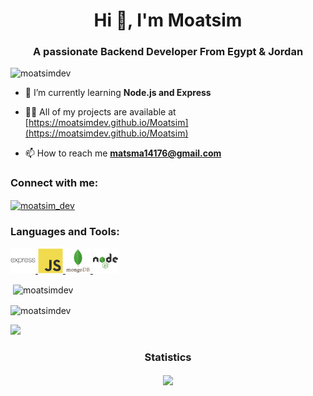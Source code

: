<h1 align="center">Hi 👋, I'm Moatsim </h1>
<h3 align="center">A passionate Backend Developer From Egypt & Jordan</h3>

<p align="left"> <img src="https://komarev.com/ghpvc/?username=moatsimdev&label=Profile%20views&color=0e75b6&style=flat" alt="moatsimdev" /> </p>

- 🌱 I’m currently learning **Node.js and Express**

- 👨‍💻 All of my projects are available at [https://moatsimdev.github.io/Moatsim](https://moatsimdev.github.io/Moatsim)

- 📫 How to reach me **matsma14176@gmail.com**

<h3 align="left">Connect with me:</h3>
<p align="left">
<a href="https://twitter.com/moatsim_dev" target="blank"><img align="center" src="https://raw.githubusercontent.com/rahuldkjain/github-profile-readme-generator/master/src/images/icons/Social/twitter.svg" alt="moatsim_dev" height="30" width="40" /></a>
</p>

<h3 align="left">Languages and Tools:</h3>
<p align="left"> <a href="https://expressjs.com" target="_blank" rel="noreferrer"> <img src="https://raw.githubusercontent.com/devicons/devicon/master/icons/express/express-original-wordmark.svg" alt="express" width="40" height="40"/> </a> <a href="https://developer.mozilla.org/en-US/docs/Web/JavaScript" target="_blank" rel="noreferrer"> <img src="https://raw.githubusercontent.com/devicons/devicon/master/icons/javascript/javascript-original.svg" alt="javascript" width="40" height="40"/> </a> <a href="https://www.mongodb.com/" target="_blank" rel="noreferrer"> <img src="https://raw.githubusercontent.com/devicons/devicon/master/icons/mongodb/mongodb-original-wordmark.svg" alt="mongodb" width="40" height="40"/> </a> <a href="https://nodejs.org" target="_blank" rel="noreferrer"> <img src="https://raw.githubusercontent.com/devicons/devicon/master/icons/nodejs/nodejs-original-wordmark.svg" alt="nodejs" width="40" height="40"/> </a> </p>



<p>&nbsp;<img align="center" src="https://github-readme-stats.vercel.app/api?username=moatsimdev&show_icons=true&locale=en" alt="moatsimdev" /></p>

<p><img align="center" src="https://github-readme-streak-stats.herokuapp.com/?user=moatsimdev&" alt="moatsimdev" /></p>
</div><img src="https://user-images.githubusercontent.com/73097560/115834477-dbab4500-a447-11eb-908a-139a6edaec5c.gif"><h3 align="center">Statistics</h3>
<div align="center">
<a href="https://github.com/moatsimdev">
<img align="center" src="http://github-profile-summary-cards.vercel.app/api/cards/stats?username=moatsimdev&theme=2077" height="180em" />
</div>
